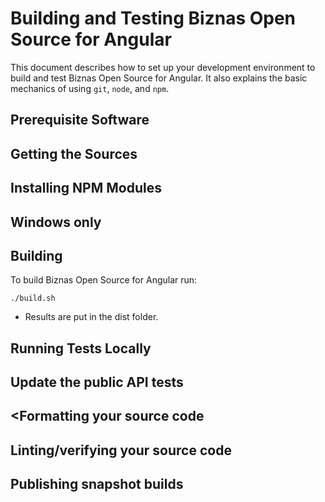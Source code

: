 # Building and Testing Biznas Open Source for Angular

This document describes how to set up your development environment to build and test Biznas Open Source for Angular.
It also explains the basic mechanics of using `git`, `node`, and `npm`.

## Prerequisite Software

## Getting the Sources

## Installing NPM Modules

## Windows only

## Building

To build Biznas Open Source for Angular run:

```shell
./build.sh
```

* Results are put in the dist folder.

## Running Tests Locally

## Update the public API tests

## <Formatting your source code

## Linting/verifying your source code

## Publishing snapshot builds
